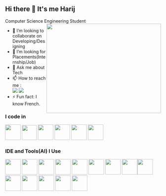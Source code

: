 ## Hi there 👋 It's me Harij 

Computer Science Engineering Student
<img align="right" width="370" height="290" src="https://i.pinimg.com/originals/47/f0/34/47f0342cec72b800463bf003eac1257e.gif">
- 👯 I’m looking to collaborate on Developing/Designing
- 🤔 I’m looking for Placements(Internship/Job)
- 💬 Ask me about Tech
- 📫 How to reach me :
<br /> [<img src="https://img.shields.io/badge/Gmail-D14836?style=for-the-badge&logo=gmail&logoColor=white" />](https://gmail.com/harijbanu.j) [<img src="https://img.shields.io/badge/LinkedIn-0077B5?style=for-the-badge&logo=linkedin&logoColor=white" />](https://www.linkedin.com/in/harij/)
- ⚡ Fun fact: I know French.


### I code in
<img height="50" width="50" src="https://img.icons8.com/color/48/000000/python.png" /> <img width="48" height="48" src="https://img.icons8.com/color/48/django.png" />  <img height="50" width="50" src="https://img.icons8.com/color/48/000000/html-5.png" /> <img height="50" width="50" src="https://img.icons8.com/color/48/000000/css3.png" /> <img height="50" width="50" src="https://img.icons8.com/color/48/000000/javascript.png"/> <img height="50" width="50" src="https://img.icons8.com/color/48/000000/mysql-logo.png"/> 

### IDE and Tools(AI) I Use
<img height="50" width="50" src="https://img.icons8.com/color/48/000000/visual-studio-code-2019.png"/> <img height="50" width="50" src="https://img.icons8.com/color/48/000000/pycharm.png"/> <img height="50" width="50" src="https://img.icons8.com/color/50/000000/git.png"/> <img height="50" width="50" src="https://img.icons8.com/dusk/64/000000/anaconda.png"/>  <img height="50" src="https://img.icons8.com/color/480/null/notion--v1.png" /> <img height="50" width="50" src="https://img.icons8.com/doodle/48/000000/adobe-photoshop.png"/> <img height="50" width="50" src="https://img.icons8.com/color/48/000000/figma--v1.png"/> <img width="50" height="50" src="https://img.icons8.com/color/48/adobe-illustrator.png" /><img width="50" height="50" src="https://img.icons8.com/fluency/48/canva-app.png" /> <img width="50" height="50" src="https://img.icons8.com/fluency/48/power-bi-2021.png"/> <img width="50" height="50" src="https://img.icons8.com/color/48/microsoft-excel-2019.png"/> <img width="50" height="50" src="https://img.icons8.com/fluency/48/ms-word.png"/> <img width="50" height="50" src="https://img.icons8.com/fluency/48/microsoft-powerpoint-2019.png"/> <img width="50" height="50" src="https://img.icons8.com/fluency/48/chatgpt.png" /> 
